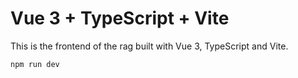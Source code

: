 # Vue 3 + TypeScript + Vite

This is the frontend of the rag built with Vue 3, TypeScript and Vite.

```bash
npm run dev
```